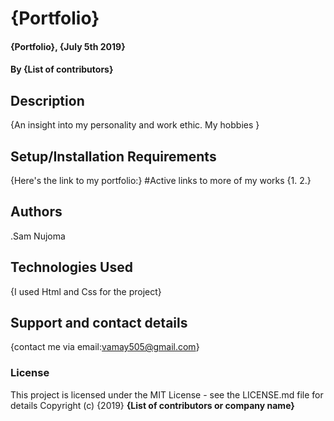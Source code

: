 # {Portfolio}
#### {Portfolio}, {July 5th 2019}
#### By **{List of contributors}**
## Description
{An insight into my personality and work ethic. My hobbies }
## Setup/Installation Requirements
{Here's the link to my portfolio:}
#Active links to more of my works
{1.
2.}
## Authors
  .Sam Nujoma

## Technologies Used
{I used Html and Css for the project}
## Support and contact details
{contact me via email:vamay505@gmail.com}
### License
This project is licensed under the MIT License - see the LICENSE.md file for details
Copyright (c) {2019} **{List of contributors or company name}**
  